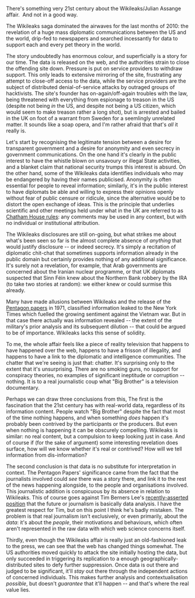 <html><body><p>There's something very 21st century about the Wikileaks/Julian Assange affair.  And not in a good way.

<!--more-->

The Wikileaks saga dominated the airwaves for the last months of 2010: the revelation of a huge mass diplomatic communications between the US and the world, drip-fed to newspapers and searched incessantly for data to support each and every pet theory in the world.

The story undoubtedly has enormous colour, and superficially is a story for our time. The data is released on the web, and the authorities strain to close the offending site down. Pressure is put on service providers to withdraw support. This only leads to extensive mirroring of the site, frustrating any attempt to close-off access to the data, while the service providers are the subject of distributed denial-of-service attacks by outraged groups of hacktivists. The site's founder has on-again/off-again troubles with the law, being threatened with everything from espionage to treason in the US (despite not being <em>in</em> the US, and despite not being a US citizen, which would seem to make treason rather a long shot), but is arrested and bailed in the UK on foot of a warrant from Sweden for a seemlingly unrelated matter. It sounds like a soap opera, and I'm rather afraid that that's <em>all</em> it really is.

Let's start by recognising the legitimate tension between a desire for transparent government and a desire for anonymity and even secrecy in government communications. On the one hand it's clearly in the public interest to have the whistle blown on unsavoury or illegal State activities, and a blanket claim that national security trumps this interest is absurd. On the other hand, some of the Wikileaks data identifies individuals who may be endangered by having their names publicised. Anonymity is often essential for people to reveal information; similarly, it's in the public interest to have diplomats be able and willing to express their opinions openly without fear of public censure or ridicule, since the alternative would be to distort the open exchange of ideas. This is the principle that underlies scientific and other meetings held under what in the UK are referred to as <a href="http://en.wikipedia.org/wiki/Chatham_House_Rule">Chatham House rules</a>: any comments may be used in any context, but with no individual or institutional attribution.

The Wikileaks disclosures are still on-going, but what strikes me about what's been seen so far is the almost complete absence of <em>anything</em> that would justify disclosure -- or indeed secrecy. It's simply a recitation of diplomatic chit-chat that sometimes supports information already in the public domain but certainly provides nothing of any additional significance. It's surely not a revelation, for example, that Arab governments are concerned about the Iranian nuclear programme, or that UK diplomats suspected that Sinn Féin knew about the Northern Bank robbery by the IRA (to take two stories at random): we either knew or could surmise this already.

Many have made allusions between Wikileaks and  the release of the <a href="http://en.wikipedia.org/wiki/Pentagon_Papers">Pentagon papers</a> in 1971,  classified information leaked to the New York Times which fuelled the growing sentiment against the Vietnam war. But in that case there actually was information revealed -- the extent of the military's prior analysis and its subsequent dilution -- that could be argued to be of importance. Wikileaks lacks this sense of solidity.

To me, the whole affair feels like a piece of reality television that happens to have happened over the web, happens to have a frisson of illegality, and happens to have a link to the diplomatic and intelligence communities. The chatter that we're seeing is just that: chatter. It's surprising only to the extent that it's unsurprising. There are no smoking guns, no support for conspiracy theories, no examples of significant ineptitude or corruption -- nothing. It is to a real journalistic coup what "Big Brother" is a television documentary.

Perhaps we can draw three conclusions from this, The first is the fascination that the 21st century has with real-world data, regardless of its information content. People watch "Big Brother" despite the fact that most of the time nothing happens, and when something <em>does</em> happen it's probably been contrived by the participants or the producers. But even when nothing is happening it can be obscurely compelling. Wikileaks is similar: no real content, but a compulsion to keep looking just in case. And of course if (for the sake of argument) some interesting revelation does surface, how will we know whether it's real or contrived? How will we tell information from dis-information?

The second conclusion is that data is no substitute for interpretation in context. The Pentagon Papers' significance came from the fact that the journalists involved could <em>see</em> there was a story there, and link it to the rest of the news happening alongside, to the people and organisations involved. This journalistic addition is conspicuous by its absence in relation to Wikileaks. This of course goes against Tim Berners Lee's <a href="http://www.psfk.com/2010/12/the-future-of-journalism-data-analysis.html">recently-asserted position</a> that the future or journalism is basically data analysis. I have the greatest respect for Tim, but on this point I think he's badly mistaken. The problem is that real journalism isn't exclusively, or even primarily, about the <em>data</em>: it's about the <em>people</em>, their motivations and behaviours, which often aren't represented in the raw data with which web science concerns itself.

Thirdly, even though the Wikileaks affair is really just an old-fashioned leak to the press, we can see that the web has changed things somewhat. The US authorities moved quickly to attack the site initially hosting the data, but only succeeded in triggering its replication to a enough geographically-distributed sites to defy further suppression. Once data is out there and judged to be significant, it'll <em>stay</em> out there through the independent actions of concerned individuals. This makes further analysis and contextualisation <em>possible</em>, but doesn't <em>guarantee</em> that it'll happen -- and that's where the real value lies.</p></body></html>